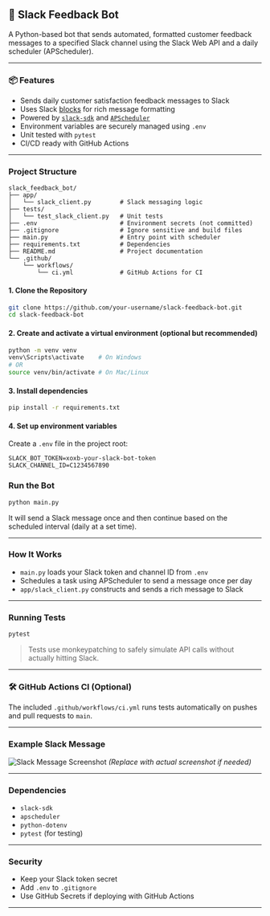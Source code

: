 ## 📝 Slack Feedback Bot

A Python-based bot that sends automated, formatted customer feedback messages to a specified Slack channel using the Slack Web API and a daily scheduler (APScheduler).

---

### 📦 Features

* Sends daily customer satisfaction feedback messages to Slack
* Uses Slack [blocks](https://api.slack.com/block-kit) for rich message formatting
* Powered by [`slack-sdk`](https://pypi.org/project/slack-sdk/) and [`APScheduler`](https://pypi.org/project/APScheduler/)
* Environment variables are securely managed using `.env`
* Unit tested with `pytest`
* CI/CD ready with GitHub Actions

---

###  Project Structure

```
slack_feedback_bot/
├── app/
│   └── slack_client.py        # Slack messaging logic
├── tests/
│   └── test_slack_client.py   # Unit tests
├── .env                       # Environment secrets (not committed)
├── .gitignore                 # Ignore sensitive and build files
├── main.py                    # Entry point with scheduler
├── requirements.txt           # Dependencies
├── README.md                  # Project documentation
└── .github/
    └── workflows/
        └── ci.yml             # GitHub Actions for CI
```


#### 1. Clone the Repository

```bash
git clone https://github.com/your-username/slack-feedback-bot.git
cd slack-feedback-bot
```

#### 2. Create and activate a virtual environment (optional but recommended)

```bash
python -m venv venv
venv\Scripts\activate    # On Windows
# OR
source venv/bin/activate # On Mac/Linux
```

#### 3. Install dependencies

```bash
pip install -r requirements.txt
```

#### 4. Set up environment variables

Create a `.env` file in the project root:

```env
SLACK_BOT_TOKEN=xoxb-your-slack-bot-token
SLACK_CHANNEL_ID=C1234567890
```


###  Run the Bot

```bash
python main.py
```

It will send a Slack message once and then continue based on the scheduled interval (daily at a set time).

---

###  How It Works

* `main.py` loads your Slack token and channel ID from `.env`
* Schedules a task using APScheduler to send a message once per day
* `app/slack_client.py` constructs and sends a rich message to Slack

---

###  Running Tests

```bash
pytest
```

> Tests use monkeypatching to safely simulate API calls without actually hitting Slack.

---

### 🛠 GitHub Actions CI (Optional)

The included `.github/workflows/ci.yml` runs tests automatically on pushes and pull requests to `main`.

---

###  Example Slack Message

![Slack Message Screenshot](https://via.placeholder.com/600x250?text=Slack+Survey+Bot+Example)
*(Replace with actual screenshot if needed)*

---

###  Dependencies

* `slack-sdk`
* `apscheduler`
* `python-dotenv`
* `pytest` (for testing)

---

###  Security

* Keep your Slack token secret
* Add `.env` to `.gitignore`
* Use GitHub Secrets if deploying with GitHub Actions

---
